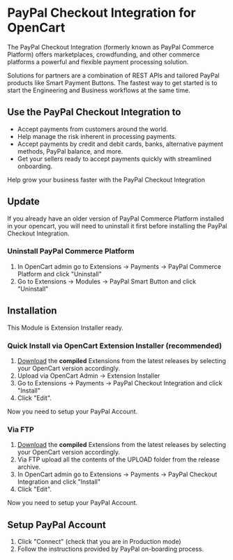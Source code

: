 # PayPal Checkout Integration for OpenCart

The PayPal Checkout Integration (formerly known as PayPal Commerce Platform) offers marketplaces, crowdfunding, and other commerce platforms a powerful and flexible payment processing solution.

Solutions for partners are a combination of REST APIs and tailored PayPal products like Smart Payment Buttons. The fastest way to get started is to start the Engineering and Business workflows at the same time.

## Use the PayPal Checkout Integration to
- Accept payments from customers around the world.
- Help manage the risk inherent in processing payments.
- Accept payments by credit and debit cards, banks, alternative payment methods, PayPal balance, and more.
- Get your sellers ready to accept payments quickly with streamlined onboarding.

Help grow your business faster with the PayPal Checkout Integration

## Update
If you already have an older version of PayPal Commerce Platform installed in your opencart, you will need to uninstall it first before installing the PayPal Checkout Integration. 

### Uninstall PayPal Commerce Platform
1. In OpenCart admin go to Extensions -> Payments -> PayPal Commerce Platform and click "Uninstall"
2. Go to Extensions -> Modules -> PayPal Smart Button and click "Uninstall"

## Installation
This Module is Extension Installer ready.

### Quick Install via OpenCart Extension Installer (recommended)
1. [Download](https://github.com/Dreamvention/paypal/releases) the **compiled** Extensions from the latest releases by selecting your OpenCart version accordingly.
2. Upload via OpenCart Admin -> Extension Installer
3. Go to Extensions -> Payments -> PayPal Checkout Integration and click "Install"
4. Click "Edit".

Now you need to setup your PayPal Account.

### Via FTP
1. [Download](https://github.com/Dreamvention/paypal/releases) the **compiled** Extensions from the latest releases by selecting your OpenCart version accordingly.
2. Via FTP upload all the contents of the UPLOAD folder from the release archive.
3. In OpenCart admin go to Extensions -> Payments -> PayPal Checkout Integration and click "Install"
4. Click "Edit".

Now you need to setup your PayPal Account.

## Setup PayPal Account
1. Click "Connect" (check that you are in Production mode)
2. Follow the instructions provided by PayPal on-boarding process.
